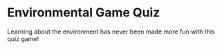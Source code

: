# Environmental Game Quiz
Learning about the environment has never been made more fun with this quiz game!